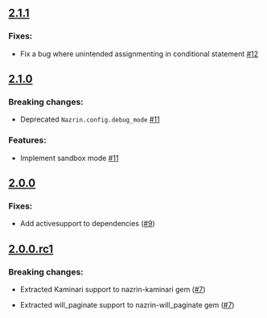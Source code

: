 ## [2.1.1](https://github.com/tsuwatch/nazrin/compare/v2.1.0...v2.1.1)

### Fixes:

* Fix a bug where unintended assignmenting in conditional statement [#12](https://github.com/tsuwatch/nazrin/pull/12)

## [2.1.0](https://github.com/tsuwatch/nazrin/compare/v2.0.0...v2.1.0)

### Breaking changes:

* Deprecated `Nazrin.config.debug_mode` [#11](https://github.com/tsuwatch/nazrin/pull/11)

### Features:

* Implement sandbox mode [#11](https://github.com/tsuwatch/nazrin/pull/11)

## [2.0.0](https://github.com/tsuwatch/nazrin/compare/v2.0.0.rc1...v2.0.0)

### Fixes:

* Add activesupport to dependencies ([#9](https://github.com/tsuwatch/nazrin/pull/9))

## [2.0.0.rc1](https://github.com/tsuwatch/nazrin/compare/v1.0.1...v2.0.0.rc1)

### Breaking changes:

* Extracted Kaminari support to nazrin-kaminari gem ([#7](https://github.com/tsuwatch/nazrin/pull/7))

* Extracted will_paginate support to nazrin-will_paginate gem ([#7](https://github.com/tsuwatch/nazrin/pull/7))
